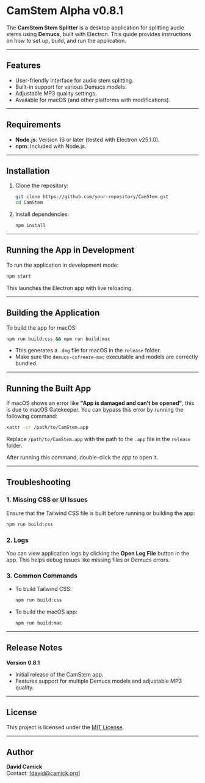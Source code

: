 

# CamStem Alpha v0.8.1

The **CamStem Stem Splitter** is a desktop application for splitting audio stems using **Demucs**, built with Electron. This guide provides instructions on how to set up, build, and run the application.

---

## Features
- User-friendly interface for audio stem splitting.
- Built-in support for various Demucs models.
- Adjustable MP3 quality settings.
- Available for macOS (and other platforms with modifications).

---

## Requirements
- **Node.js**: Version 16 or later (tested with Electron v25.1.0).
- **npm**: Included with Node.js.

---

## Installation

1. Clone the repository:
   ```bash
   git clone https://github.com/your-repository/CamStem.git
   cd CamStem
   ```

2. Install dependencies:
   ```bash
   npm install
   ```

---

## Running the App in Development

To run the application in development mode:
```bash
npm start
```

This launches the Electron app with live reloading.

---

## Building the Application

To build the app for macOS:
```bash
npm run build:css && npm run build:mac
```

- This generates a `.dmg` file for macOS in the `release` folder.
- Make sure the `demucs-cxfreeze-mac` executable and models are correctly bundled.

---

## Running the Built App

If macOS shows an error like **"App is damaged and can’t be opened"**, this is due to macOS Gatekeeper. You can bypass this error by running the following command:
```bash
xattr -cr /path/to/CamStem.app
```

Replace `/path/to/CamStem.app` with the path to the `.app` file in the `release` folder.

After running this command, double-click the app to open it.

---

## Troubleshooting

### 1. Missing CSS or UI Issues
Ensure that the Tailwind CSS file is built before running or building the app:
```bash
npm run build:css
```

### 2. Logs
You can view application logs by clicking the **Open Log File** button in the app. This helps debug issues like missing files or Demucs errors.

### 3. Common Commands
- To build Tailwind CSS:
  ```bash
  npm run build:css
  ```
- To build the macOS app:
  ```bash
  npm run build:mac
  ```

---

## Release Notes
**Version 0.8.1**
- Initial release of the CamStem app.
- Features support for multiple Demucs models and adjustable MP3 quality.

---

## License
This project is licensed under the [MIT License](LICENSE).

---

## Author
**David Camick**  
Contact: [david@camick.org]  
```

